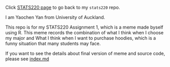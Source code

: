 Click [STATS220 page](https://github.com/dailymomo/stats220) to go back to my `stats220` repo.

I am Yaochen Yan from University of Auckland.

This repo is for my STATS220 Assignment 1, which is a meme made byself using R.
This meme records the combination of what I think when I choose my major and What I think when I want to purchase hoodies, which is a funny situation that many students may face.


If you want to see the details about final version of meme and source code, please see [index.md](https://github.com/dailymomo/stats220/blob/main/index.md)
